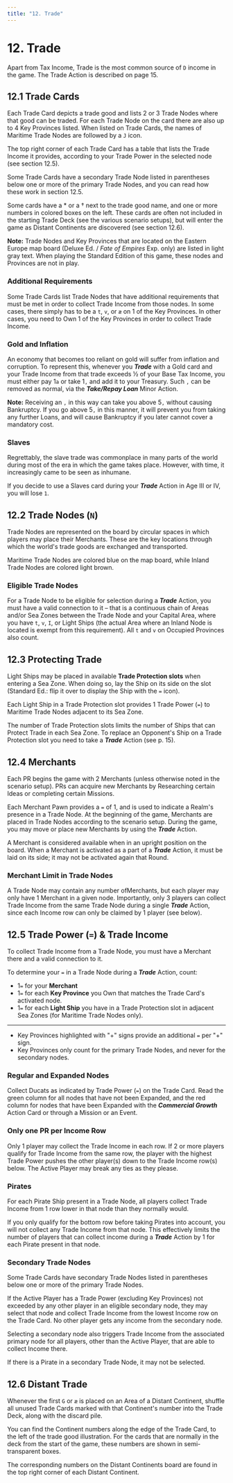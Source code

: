 ```yaml
---
title: "12. Trade"
---
```


# 12. Trade

Apart from Tax Income, Trade is the most common source of `D` income in the game. The Trade Action is described on page 15.

## 12.1 Trade Cards

Each Trade Card depicts a trade good and lists 2 or 3 Trade Nodes where that good can be traded. For each Trade Node on the card there are also up to 4 Key Provinces listed. When listed on Trade Cards, the names of Maritime Trade Nodes are followed by a `J` icon.

The top right corner of each Trade Card has a table that lists the Trade Income it provides, according to your Trade Power in the selected node (see section 12.5).

Some Trade Cards have a secondary Trade Node listed in parentheses below one or more of the primary Trade Nodes, and you can read how these work in section 12.5.

Some cards have a \* or a † next to the trade good name, and one or more numbers in colored boxes on the left. These cards are often not included in the starting Trade Deck (see the various scenario setups), but will enter the game as Distant Continents are discovered (see section 12.6).

**Note:** Trade Nodes and Key Provinces that are located on the Eastern Europe map board (Deluxe Ed. / *Fate of Empires* Exp. only) are listed in light gray text. When playing the Standard Edition of this game, these nodes and Provinces are not in play.

### Additional Requirements

Some Trade Cards list Trade Nodes that have additional requirements that must be met in order to collect Trade Income from those nodes. In some cases, there simply has to be a `t`, `v`, or `æ` on 1 of the Key Provinces. In other cases, you need to Own 1 of the Key Provinces in order to collect Trade Income.

### Gold and Inflation

An economy that becomes too reliant on gold will suffer from inflation and corruption. To represent this, whenever you ***Trade*** with a Gold card and your Trade Income from that trade exceeds ½ of your Base Tax Income, you must either pay 1`a` or take 1`,` and add it to your Treasury. Such `,` can be removed as normal, via the ***Take/Repay Loan*** Minor Action.

**Note:** Receiving an `,` in this way can take you above 5`,` without causing Bankruptcy. If you go above 5`,` in this manner, it will prevent you from taking any further Loans, and will cause Bankruptcy if you later cannot cover a mandatory cost.

### Slaves

Regrettably, the slave trade was commonplace in many parts of the world during most of the era in which the game takes place. However, with time, it increasingly came to be seen as inhumane.

If you decide to use a Slaves card during your ***Trade*** Action in Age III or IV, you will lose `1`.

## 12.2 Trade Nodes (`N`)

Trade Nodes are represented on the board by circular spaces in which players may place their Merchants. These are the key locations through which the world's trade goods are exchanged and transported.

Maritime Trade Nodes are colored blue on the map board, while Inland Trade Nodes are colored light brown.

### Eligible Trade Nodes

For a Trade Node to be eligible for selection during a ***Trade*** Action, you must have a valid connection to it – that is a continuous chain of Areas and/or Sea Zones between the Trade Node and your Capital Area, where you have `t`, `v`, `I`, or Light Ships (the actual Area where an Inland Node is located is exempt from this requirement). All `t` and `v` on Occupied Provinces also count.

## 12.3 Protecting Trade

Light Ships may be placed in available **Trade Protection slots** when entering a Sea Zone. When doing so, lay the Ship on its side on the slot (Standard Ed.: flip it over to display the Ship with the `=` icon).

Each Light Ship in a Trade Protection slot provides 1 Trade Power (`=`) to Maritime Trade Nodes adjacent to its Sea Zone.

The number of Trade Protection slots limits the number of Ships that can Protect Trade in each Sea Zone. To replace an Opponent's Ship on a Trade Protection slot you need to take a ***Trade*** Action (see p. 15).

## 12.4 Merchants

Each PR begins the game with 2 Merchants (unless otherwise noted in the scenario setup). PRs can acquire new Merchants by Researching certain Ideas or completing certain Missions.

Each Merchant Pawn provides a `=` of 1, and is used to indicate a Realm's presence in a Trade Node. At the beginning of the game, Merchants are placed in Trade Nodes according to the scenario setup. During the game, you may move or place new Merchants by using the ***Trade*** Action.

A Merchant is considered available when in an upright position on the board. When a Merchant is activated as a part of a ***Trade*** Action, it must be laid on its side; it may not be activated again that Round.

### Merchant Limit in Trade Nodes

A Trade Node may contain any number ofMerchants, but each player may only have 1 Merchant in a given node. Importantly, only 3 players can collect Trade Income from the same Trade Node during a single ***Trade*** Action, since each Income row can only be claimed by 1 player (see below).

## 12.5 Trade Power (`=`) & Trade Income

To collect Trade Income from a Trade Node, you must have a Merchant there and a valid connection to it.

To determine your `=` in a Trade Node during a ***Trade*** Action, count:

- 1`=` for your **Merchant**
- 1`=` for each **Key Province** you Own that matches the Trade Card's activated node.
- 1`=` for each **Light Ship** you have in a Trade Protection slot in adjacent Sea Zones (for Maritime Trade Nodes only).

---

- Key Provinces highlighted with "+" signs provide an additional `=` per "+" sign.
- Key Provinces only count for the primary Trade Nodes, and never for the secondary nodes.

### Regular and Expanded Nodes

Collect Ducats as indicated by Trade Power (`=`) on the Trade Card. Read the green column for all nodes that have not been Expanded, and the red column for nodes that have been Expanded with the ***Commercial Growth*** Action Card or through a Mission or an Event.

### Only one PR per Income Row

Only 1 player may collect the Trade Income in each row. If 2 or more players qualify for Trade Income from the same row, the player with the highest Trade Power pushes the other player(s) down to the Trade Income row(s) below. The Active Player may break any ties as they please.

### Pirates

For each Pirate Ship present in a Trade Node, all players collect Trade Income from 1 row lower in that node than they normally would.

If you only qualify for the bottom row before taking Pirates into account, you will not collect any Trade Income from that node. This effectively limits the number of players that can collect income during a ***Trade*** Action by 1 for each Pirate present in that node.

### Secondary Trade Nodes

Some Trade Cards have secondary Trade Nodes listed in parentheses below one or more of the primary Trade Nodes.

If the Active Player has a Trade Power (excluding Key Provinces) not exceeded by any other player in an eligible secondary node, they may select that node and collect Trade Income from the lowest Income row on the Trade Card. No other player gets any income from the secondary node.

Selecting a secondary node also triggers Trade Income from the associated primary node for all players, other than the Active Player, that are able to collect Income there.

If there is a Pirate in a secondary Trade Node, it may not be selected.

## 12.6 Distant Trade

Whenever the first `G` or `æ` is placed on an Area of a Distant Continent, shuffle all unused Trade Cards marked with that Continent's number into the Trade Deck, along with the discard pile.

You can find the Continent numbers along the edge of the Trade Card, to the left of the trade good illustration. For the cards that are normally in the deck from the start of the game, these numbers are shown in semi-transparent boxes.

The corresponding numbers on the Distant Continents board are found in the top right corner of each Distant Continent.